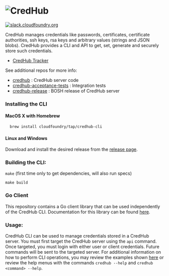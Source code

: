 # <img src="https://raw.githubusercontent.com/cloudfoundry-incubator/credhub/master/docs/images/logo.png" alt="CredHub"><br/>

[![slack.cloudfoundry.org](https://slack.cloudfoundry.org/badge.svg)](https://slack.cloudfoundry.org)

CredHub manages credentials like passwords, certificates, certificate authorities, ssh keys, rsa keys and arbitrary values (strings and JSON blobs). CredHub provides a CLI and API to get, set, generate and securely store such credentials.

* [CredHub Tracker](https://www.pivotaltracker.com/n/projects/1977341)

See additional repos for more info:

* [credhub](https://github.com/cloudfoundry-incubator/credhub) :     CredHub server code
* [credhub-acceptance-tests](https://github.com/cloudfoundry-incubator/credhub-acceptance-tests) : Integration tests
* [credhub-release](https://github.com/pivotal-cf/credhub-release) : BOSH release of CredHub server

### Installing the CLI

#### MacOS X with Homebrew
```bash
  brew install cloudfoundry/tap/credhub-cli
```

#### Linux and Windows
Download and install the desired release from the [release page](https://github.com/cloudfoundry-incubator/credhub-cli/releases).

### Building the CLI:

`make` (first time only to get dependencies, will also run specs)

`make build`

### Go Client

This repository contains a Go client library that can be used independently of the CredHub CLI.  Documentation for this library can be found [here](https://godoc.org/github.com/cloudfoundry-incubator/credhub-cli/credhub).


### Usage:

CredHub CLI can be used to manage credentials stored in a CredHub server. You must first target the CredHub server using the `api` command. Once targeted, you must login with either user or client credentials. Future commands will be sent to the targeted server. For additional information on how to perform CLI operations, you may review the examples shown [here][1] or review the help menus with the commands `credhub --help` and `credhub <command> --help`.

[1]:https://credhub-api.cfapps.io

